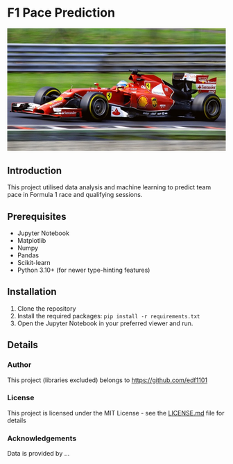 # F1 Pace Prediction

<img src="res/readme_img.jpeg" alt="drawing" width="650"/>

## Introduction
This project utilised data analysis and machine learning to predict team pace in Formula 1 race and qualifying sessions.

## Prerequisites
- Jupyter Notebook
- Matplotlib
- Numpy
- Pandas
- Scikit-learn
- Python 3.10+ (for newer type-hinting features)

## Installation
1. Clone the repository
2. Install the required packages: ```pip install -r requirements.txt```
3. Open the Jupyter Notebook in your preferred viewer and run.

## Details
### Author
This project (libraries excluded) belongs to https://github.com/edf1101
### License
This project is licensed under the MIT License - see the [LICENSE.md](LICENSE) file for details
### Acknowledgements
Data is provided by ...